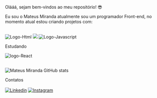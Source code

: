Olááá, sejam bem-vindos ao meu repositório! :sunglasses:

Eu sou o Mateus Miranda atualmente sou um programador Front-end, no momento atual estou criando projetos com: 
<br>
<br>

<img src="https://img.shields.io/badge/HTML5-E34F26?style=for-the-badge&logo=html5&logoColor=white" alt="Logo-Html" >
<img src="https://img.shields.io/badge/CSS3-1572B6?style=for-the-badge&logo=css3&logoColor=white alt="Logo-Css">
<img src="https://img.shields.io/badge/JavaScript-F7DF1E?style=for-the-badge&logo=javascript&logoColor=black" alt="Logo-Javascript">
<br>

Estudando 

<img src="https://img.shields.io/badge/React-white?style=for-the-badge&logo=react&logoColor=61DAFB" alt="logo-React">
<br>
<br>

![Mateus Miranda GitHub stats](https://github-readme-stats.vercel.app/api?username=MateusMiranda20&show_icons=true&theme=radical)

Contatos 
<br><br>
 [![Linkedin](https://img.shields.io/badge/LinkedIn-0077B5?style=for-the-badge&logo=linkedin&logoColor=white)](https://www.linkedin.com/in/mateus-miranda-143374220/)
  [![Instagram](https://img.shields.io/badge/Instagram-E4405F?style=for-the-badge&logo=instagram&logoColor=white)](https://www.instagram.com/maateus_miirandaa/)

